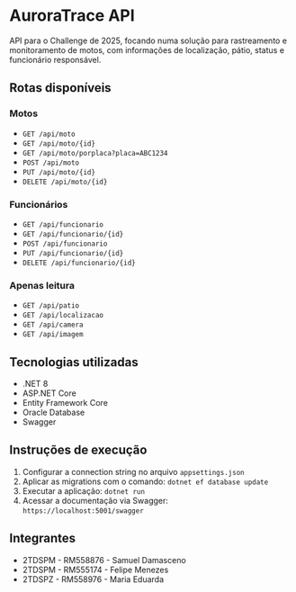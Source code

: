 # AuroraTrace API

API para o Challenge de 2025, focando numa solução para rastreamento e monitoramento de motos, com informações de localização, pátio, status e funcionário responsável.

## Rotas disponíveis

### Motos
- `GET /api/moto`
- `GET /api/moto/{id}`
- `GET /api/moto/porplaca?placa=ABC1234`
- `POST /api/moto`
- `PUT /api/moto/{id}`
- `DELETE /api/moto/{id}`

### Funcionários
- `GET /api/funcionario`
- `GET /api/funcionario/{id}`
- `POST /api/funcionario`
- `PUT /api/funcionario/{id}`
- `DELETE /api/funcionario/{id}`

### Apenas leitura
- `GET /api/patio`
- `GET /api/localizacao`
- `GET /api/camera`
- `GET /api/imagem`

## Tecnologias utilizadas

- .NET 8
- ASP.NET Core
- Entity Framework Core
- Oracle Database
- Swagger

## Instruções de execução

1. Configurar a connection string no arquivo `appsettings.json`
2. Aplicar as migrations com o comando: `dotnet ef database update`
3. Executar a aplicação: `dotnet run`
4. Acessar a documentação via Swagger:  
`https://localhost:5001/swagger`

## Integrantes

- 2TDSPM - RM558876 - Samuel Damasceno
- 2TDSPM - RM555174 - Felipe Menezes
- 2TDSPZ - RM558976 - Maria Eduarda


